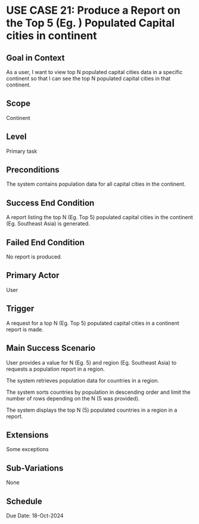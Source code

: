 # USE CASE 21: Produce a Report on the Top 5 (Eg. ) Populated Capital cities in continent

## Goal in Context

As a user, I want to view top N populated capital cities data in a specific continent so that I can see the top N populated capital cities in that continent.

## Scope

Continent

## Level

Primary task

## Preconditions

The system contains population data for all capital cities in the continent.

## Success End Condition

A report listing the top N (Eg. Top 5) populated capital cities in the continent (Eg. Southeast Asia) is generated.

## Failed End Condition

No report is produced.

## Primary Actor

User

## Trigger

A request for a top N (Eg. Top 5) populated capital cities in a continent report is made.

## Main Success Scenario

User provides a value for N (Eg. 5) and region (Eg. Southeast Asia) to requests a population report in a region.

The system retrieves population data for countries in a region.

The system sorts countries by population in descending order and limit the number of rows depending on the N (5 was provided).

The system displays the top N (5) populated countries in a region in a report.

## Extensions

Some exceptions

## Sub-Variations

None

## Schedule

Due Date: 18-Oct-2024